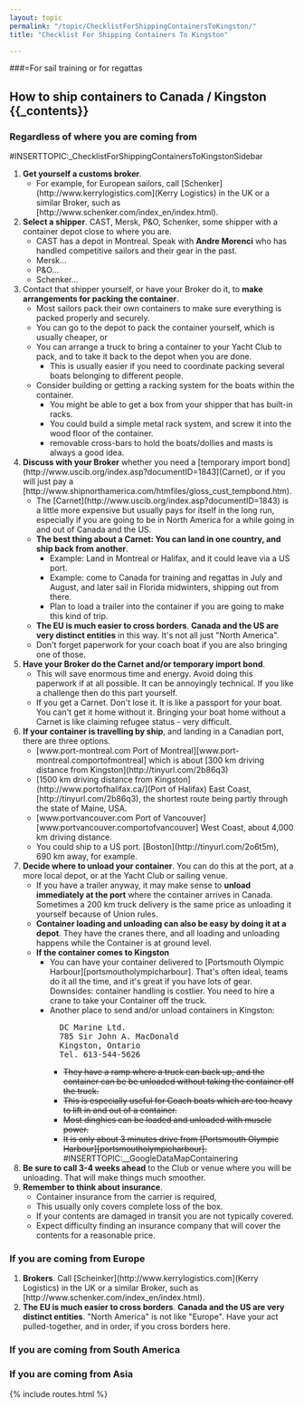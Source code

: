 ```yaml
---
layout: topic
permalink: "/topic/ChecklistForShippingContainersToKingston/"
title: "Checklist For Shipping Containers To Kingston"

---
```


###=For sail training or for regattas<h2 class="floatleft span-15">How to ship containers to Canada / Kingston
{{_contents}}
<h3>Regardless of where you are coming from</h3>

#INSERTTOPIC:_ChecklistForShippingContainersToKingstonSidebar
<ol>
<li> <strong>Get yourself a customs broker</strong>.
 <ul><li>For example, for European sailors, call [Schenker](http://www.kerrylogistics.com](Kerry Logistics) in the UK or a similar Broker, such as [http://www.schenker.com/index_en/index.html).
 </ul>
<li> <strong>Select a shipper</strong>.  CAST, Mersk, P&O, Schenker, some shipper with a container depot close to where you are.
     <ul>     <li> CAST has a depot in Montreal.  Speak with <strong>Andre Morenci</strong> who has handled competitive sailors and their gear in the past.
     <li> Mersk...
     <li> P&O...
     <li> Schenker...
     </ul>
      <li> Contact that shipper yourself, or have your Broker do it, to <strong>make arrangements for packing the container</strong>.
      <ul> <li> Most sailors pack their own containers to make sure everything is packed properly and securely.
       <li> You can go to the depot to pack the container yourself, which is usually cheaper, or
       <li> You can arrange a truck to bring a container to your Yacht Club to pack, and to take it back to the depot when you are done.
       <ul>
         <li>This is usually easier if you need to coordinate packing several boats belonging to different people.
       </ul>
       <li> Consider building or getting a racking system for the boats within the container.
          <ul><li>You might be able to get a box from your shipper that has built-in racks.
          <li> You could build a simple metal rack system, and screw it into the wood floor of the container.
          <li> removable cross-bars to hold the boats/dollies and masts is always a good idea.
          </ul>
     </ul>

  <li> <strong>Discuss with your Broker</strong> whether you need a [temporary import bond](http://www.uscib.org/index.asp?documentID=1843](Carnet), or if you will just pay a [http://www.shipnorthamerica.com/htmfiles/gloss_cust_tempbond.htm).
    <ul>
      <li> The [Carnet](http://www.uscib.org/index.asp?documentID=1843) is a little more expensive but usually pays for itself in the long run, especially if you are going to be in North America for a while going in and out of Canada and the US.
      <li> <strong>The best thing about a Carnet: You can land in one country, and ship back from another</strong>.
         <ul>
         <li>Example: Land in Montreal or Halifax, and it could leave via a US port.
         <li>Example: come to Canada for training and regattas in July and August, and later sail in Florida midwinters, shipping out from there.
         <li>Plan to load a trailer into the container if you are going to make this kind of trip.
         </ul>
      <li> <strong>The EU is much easier to cross borders</strong>.  <strong>Canada and the US are very distinct entities</strong> in this way.  It's not all just "North America".
      <li> Don't forget paperwork for your coach boat if you are also bringing one of those.
    </ul>

  <li> <strong>Have your Broker do the Carnet and/or temporary import bond</strong>.
    <ul>
      <li>This will save enormous time and energy.  Avoid doing this paperwork if at all possible.  It can be annoyingly technical.  If you like a challenge then do this part yourself.
      <li> If you get a Carnet.  Don't lose it.  It is like a passport for your boat.  You can't get it home without it.  Bringing your boat home without a Carnet is like claiming refugee status - very difficult.
    </ul>

  <li><strong>If your container is travelling by ship</strong>, and landing in a Canadian port, there are three options.
     <ul>
       <li> [www.port-montreal.com Port of Montreal][www.port-montreal.comportofmontreal] which is about [300 km driving distance from Kingston](http://tinyurl.com/2b86q3)
       <li> [1500 km driving distance from Kingston](http://www.portofhalifax.ca/](Port of Halifax) East Coast, [http://tinyurl.com/2b86q3), the shortest route being partly through the state of Maine, USA.
       <li> [www.portvancouver.com Port of Vancouver][www.portvancouver.comportofvancouver] West Coast, about 4,000 km driving distance.
       <li> You could ship to a US port. [Boston](http://tinyurl.com/2o6t5m), 690 km away, for example.
     </ul>

  <li> <strong>Decide where to unload your container</strong>.  You can do this at the port, at a more local depot, or at the Yacht Club or sailing venue.
    <ul>
    <li> If you have a trailer anyway, it may make sense to <strong>unload immediately at the port</strong> where the container arrives in Canada.  Sometimes a 200 km truck delivery is the same price as unloading it yourself because of Union rules.
    <li><strong>Container loading and unloading can also be easy by doing it at a depot</strong>.  They have the cranes there, and all loading and unloading happens while the Container is at ground level.
    <li> <strong>If the container comes to Kingston</strong>
    <ul>
      <li>You can have your container delivered to [Portsmouth Olympic Harbour][portsmoutholympicharbour].  That's often ideal, teams do it all the time, and it's great if you have lots of gear.  Downsides: container handling is costlier.  You need to hire a crane to take your Container off the truck.
      <li>Another place to send and/or unload containers in Kingston:
  <pre>
  DC Marine Ltd.
  785 Sir John A. MacDonald
  Kingston, Ontario
  Tel. 613-544-5626</pre>
<ul>
<li><s>They have a ramp where a truck can back up, and the container can be be unloaded without taking the container off the truck.</s>
           <li><s>This is especially useful for Coach boats which are too heavy to lift in and out of a container.</s>
           <li><s>Most dinghies can be loaded and unloaded with muscle power.</s>
           <li><s>It is only about 3 minutes drive from [Portsmouth Olympic Harbour][portsmoutholympicharbour].</s>
#INSERTTOPIC:__GoogleDataMapContainering
         </ul>
      </ul>
    </ul>

  <li> <strong>Be sure to call 3-4 weeks ahead</strong> to the Club or venue where you will be unloading.  That will make things much smoother.

  <li> <strong>Remember to think about insurance</strong>.
         <ul>
           <li> Container insurance from the carrier is required,
           <li> This usually only covers complete loss of the box.
           <li> If your contents are damaged in transit you are not typically covered.
           <li> Expect difficulty finding an insurance company that will cover the contents for a reasonable price.
         </ul>
</ol>

<h3>If you are coming from Europe</h3>

<ol>
<li> <strong>Brokers</strong>.  Call [Scheinker](http://www.kerrylogistics.com](Kerry Logistics) in the UK or a similar Broker, such as [http://www.schenker.com/index_en/index.html).


<li> <strong>The EU is much easier to cross borders</strong>.  <strong>Canada and the US are very distinct entities</strong>.  "North America" is not like "Europe".  Have your act pulled-together, and in order, if you cross borders here.
</ol>


<h3>If you are coming from South America</h3>


<h3>If you are coming from Asia</h3>

{% include routes.html %}
